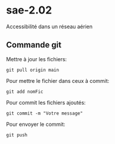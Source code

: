 # sae-2.02
Accessibilité dans un réseau aérien

## Commande git

Mettre à jour les fichiers:

```
git pull origin main
```

Pour mettre le fichier dans ceux à commit:

```
git add nomFic
```

Pour commit les fichiers ajoutés:

```
git commit -m "Votre message"
```

Pour envoyer le commit:

```
git push
```
